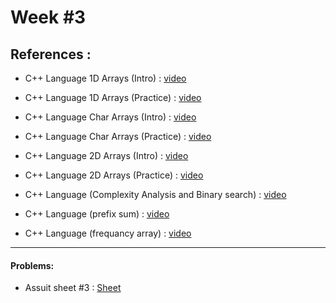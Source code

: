 # Week #3

## References : 

- C++ Language 1D Arrays (Intro)	 : [video](https://www.youtube.com/watch?v=0HT2-2qD654)

- C++ Language 1D Arrays (Practice) : [video](https://www.youtube.com/watch?v=38l7MZbUZdM)

- C++ Language Char Arrays (Intro) : [video](https://www.youtube.com/watch?v=GoqfS1m1BYo)

- C++ Language Char Arrays (Practice) : [video](https://www.youtube.com/watch?v=rxKcqvbWkL0)
  
- C++ Language 2D Arrays (Intro) : [video](https://www.youtube.com/watch?v=-GxY9NCG9Bw)
  
- C++ Language 2D Arrays (Practice) : [video](https://www.youtube.com/watch?v=rUDC13pfB5E)
  
- C++ Language (Complexity Analysis and Binary search) : [video](https://www.youtube.com/watch?v=qrwupQ2_iJo)
  
- C++ Language (prefix sum) : [video](https://www.youtube.com/watch?v=fQwD4-FxQBU)
  
- C++ Language (frequancy array) : [video](https://www.youtube.com/watch?v=kQGTjql8WjI)
  
--------------------
#### Problems:
- Assuit sheet #3 : [Sheet](https://codeforces.com/group/MWSDmqGsZm/contest/219774)


